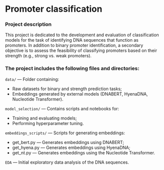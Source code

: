 # Promoter classification

### Project description

This project is dedicated to the development and evaluation of classification models for the task of identifying DNA sequences that function as promoters. In addition to binary promoter identification, a secondary objective is to assess the feasibility of classifying promoters based on their strength (e.g., strong vs. weak promoters).

### The project includes the following files and directories:

`data/` — Folder containing:

- Raw datasets for binary and strength prediction tasks;
- Embeddings generated by external models (DNABERT, HyenaDNA, Nucleotide Transformer).

`model_selection/` — Contains scripts and notebooks for:

- Training and evaluating models;
- Performing hyperparameter tuning.

`embeddings_scripts/` — Scripts for generating embeddings:

- get_bert.py — Generates embeddings using DNABERT;
- get_hyena.py — Generates embeddings using HyenaDNA;
- get_nt.py — Generates embeddings using the Nucleotide Transformer.

`EDA` — Initial exploratory data analysis of the DNA sequences.
